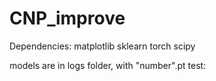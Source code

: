 # CNP_improve
Dependencies:
matplotlib
sklearn
torch
scipy

models are in logs folder, with "number".pt
test:
